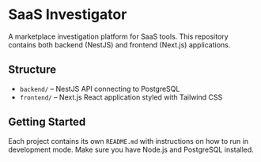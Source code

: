# SaaS Investigator

A marketplace investigation platform for SaaS tools. This repository contains both
backend (NestJS) and frontend (Next.js) applications.

## Structure

- `backend/` – NestJS API connecting to PostgreSQL
- `frontend/` – Next.js React application styled with Tailwind CSS

## Getting Started

Each project contains its own `README.md` with instructions on how to run in
development mode. Make sure you have Node.js and PostgreSQL installed.
